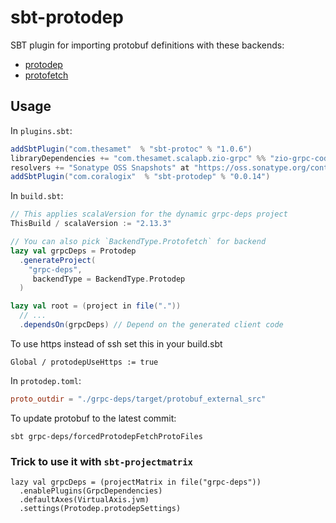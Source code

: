 # sbt-protodep
SBT plugin for importing protobuf definitions with these backends:
* [protodep](https://github.com/stormcat24/protodep)
* [protofetch](https://github.com/coralogix/protofetch)

## Usage

In `plugins.sbt`:

```scala
addSbtPlugin("com.thesamet"  % "sbt-protoc" % "1.0.6")
libraryDependencies += "com.thesamet.scalapb.zio-grpc" %% "zio-grpc-codegen" % "0.6.1"
resolvers += "Sonatype OSS Snapshots" at "https://oss.sonatype.org/content/repositories/snapshots"
addSbtPlugin("com.coralogix"  % "sbt-protodep" % "0.0.14")
```

In `build.sbt`:

```scala
// This applies scalaVersion for the dynamic grpc-deps project
ThisBuild / scalaVersion := "2.13.3"

// You can also pick `BackendType.Protofetch` for backend
lazy val grpcDeps = Protodep
  .generateProject(
    "grpc-deps",
     backendType = BackendType.Protodep
  )

lazy val root = (project in file("."))
  // ...
  .dependsOn(grpcDeps) // Depend on the generated client code
```
To use https instead of ssh set this in your build.sbt
```
Global / protodepUseHttps := true
```

In `protodep.toml`:

```toml
proto_outdir = "./grpc-deps/target/protobuf_external_src"
```

To update protobuf to the latest commit:

```shell
sbt grpc-deps/forcedProtodepFetchProtoFiles
```

### Trick to use it with `sbt-projectmatrix`

```
lazy val grpcDeps = (projectMatrix in file("grpc-deps"))
  .enablePlugins(GrpcDependencies)
  .defaultAxes(VirtualAxis.jvm)
  .settings(Protodep.protodepSettings)
```
